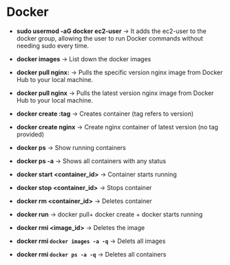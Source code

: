 # Docker 

- **sudo usermod -aG docker ec2-user**  → It adds the ec2-user to the docker group, allowing the user to run Docker commands without needing sudo every time.

- **docker images** → List down the docker images

- **docker pull nginx:<tag>** → Pulls the specific version nginx image from Docker Hub to your local machine.

- **docker pull nginx** → Pulls the latest version nginx image from Docker Hub to your local machine.

- **docker create <image>:tag** → Creates container (tag refers to version)

- **docker create nginx** → Create nginx container of latest version (no tag provided)

- **docker ps** → Show running containers

- **docker ps -a** → Shows all containers with any status

- **docker start <container_id>** → Container starts running

- **docker stop <container_id>** → Stops container

- **docker rm <container_id>** → Deletes container

- **docker run** → docker pull+ docker create + docker starts running

- **docker rmi <image_id>** → Deletes the image

- **docker rmi `docker images -a -q`** → Delets all images

- **docker rmi `docker ps -a -q`** → Deletes all containers



